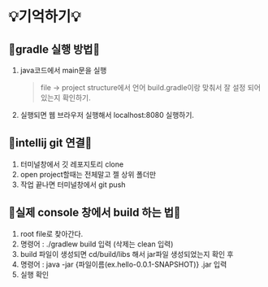 # 💡기억하기💡

## 🧸gradle 실행 방법🧸
  1. java코드에서 main문을 실행  
     > file -> project structure에서 언어 build.gradle이랑 맞춰서 잘 설정 되어있는지 확인하기.
  2. 실행되면 웹 브라우저 실행해서 localhost:8080 실행하기.   


## 🧸intellij git 연결🧸
  1. 터미널창에서 깃 레포지토리 clone
  2. open project할때는 전체말고 젤 상위 폴더만  
  3. 작업 끝나면 터미널창에서 git push  

## 🧸실제 console 창에서 build 하는 법🧸  
  1. root file로 찾아간다.  
  2. 명령어 : ./gradlew build 입력 (삭제는 clean 입력)  
  3. build 파일이 생성되면 cd/build/libs 해서 jar파일 생성되었는지 확인 후  
  4. 명령어 : java -jar {파일이름(ex.hello-0.0.1-SNAPSHOT)} .jar 입력  
  5. 실행 확인